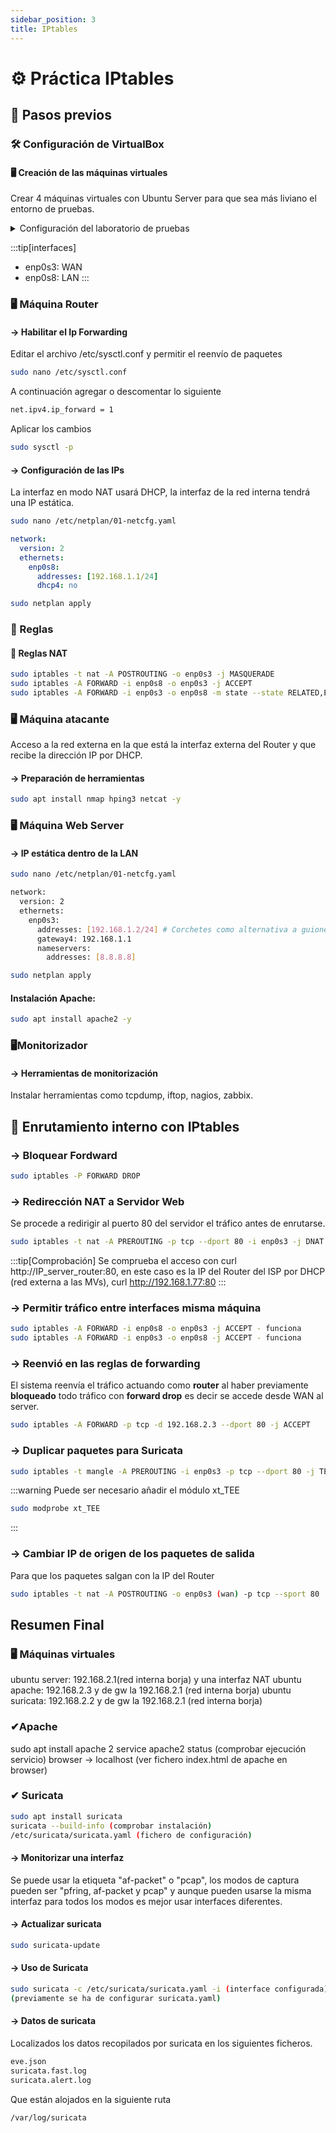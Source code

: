 ```yaml
---
sidebar_position: 3
title: IPtables
---
```


# &#9881; Práctica IPtables
## &#128221; Pasos previos
### &#128736; Configuración de VirtualBox
#### &#128421; Creación de las máquinas virtuales
Crear 4 máquinas virtuales con Ubuntu Server para que sea más liviano el entorno de pruebas.

<details>
<summary>
Configuración del laboratorio de pruebas
</summary>

- **MV que hace de Router**: 2 adaptadores de red.
- **MV que hace de atacante**: 1 adaptador red.
- **MV con Web Server**: 1 adaptador de red.
- **Monitorización**: 1 adaptador de red.
</details>

:::tip[interfaces]
- enp0s3: WAN
- enp0s8: LAN
:::

### &#128421; Máquina Router
#### &#8594; Habilitar el Ip Forwarding

Editar el archivo /etc/sysctl.conf y permitir el  reenvío de paquetes
```bash
sudo nano /etc/sysctl.conf
```
A continuación agregar o descomentar lo siguiente
```bash
net.ipv4.ip_forward = 1
``` 
Aplicar los cambios
```bash
sudo sysctl -p
```

#### &#8594; Configuración de las IPs
La interfaz en modo NAT usará DHCP, la interfaz de la red interna tendrá una IP estática.

```bash
sudo nano /etc/netplan/01-netcfg.yaml
```

```yaml 
network:
  version: 2
  ethernets:
    enp0s8:
      addresses: [192.168.1.1/24]
      dhcp4: no
```

```bash
sudo netplan apply
```

### &#128214; Reglas

#### &#128221; Reglas NAT

```bash
sudo iptables -t nat -A POSTROUTING -o enp0s3 -j MASQUERADE
sudo iptables -A FORWARD -i enp0s8 -o enp0s3 -j ACCEPT
sudo iptables -A FORWARD -i enp0s3 -o enp0s8 -m state --state RELATED,ESTABLISHED -j ACCEPT
```


### &#128421; Máquina atacante
Acceso a la red externa en la que está la interfaz externa del Router y que recibe la dirección IP por DHCP.

#### &#8594; Preparación de herramientas
```bash
sudo apt install nmap hping3 netcat -y
```

### &#128421; Máquina Web Server
#### &#8594; IP estática dentro de la LAN
```bash
sudo nano /etc/netplan/01-netcfg.yaml
```
```bash
network:
  version: 2
  ethernets:
    enp0s3:
      addresses: [192.168.1.2/24] # Corchetes como alternativa a guiones
      gateway4: 192.168.1.1
      nameservers:
        addresses: [8.8.8.8]
```

```bash
sudo netplan apply
```

#### Instalación Apache:
```bash
sudo apt install apache2 -y
```

###  &#128421;Monitorizador
#### &#8594; Herramientas de monitorización
Instalar herramientas como tcpdump, iftop, nagios, zabbix.



## &#128257; Enrutamiento interno con IPtables
### &#8594; Bloquear Fordward
```bash
sudo iptables -P FORWARD DROP
```
### &#8594; Redirección NAT a Servidor Web
Se procede a redirigir al puerto 80 del servidor el tráfico antes de enrutarse.

```bash
sudo iptables -t nat -A PREROUTING -p tcp --dport 80 -i enp0s3 -j DNAT --to-destination 192.168.2.3:80 (máquina virtual con apache)
```

:::tip[Comprobación]
Se comprueba el acceso con curl http://IP_server_router:80, en este
caso es la IP del Router del ISP por DHCP (red externa a las MVs), 
curl http://192.168.1.77:80
:::

### &#8594; Permitir tráfico entre interfaces misma máquina
```bash
sudo iptables -A FORWARD -i enp0s8 -o enp0s3 -j ACCEPT - funciona
sudo iptables -A FORWARD -i enp0s3 -o enp0s8 -j ACCEPT - funciona
```

### &#8594; Reenvió en las reglas de forwarding
El sistema reenvía el tráfico actuando como  **router** al haber previamente **bloqueado** todo tráfico con **forward drop** es decir se accede desde WAN al server.
```bash
sudo iptables -A FORWARD -p tcp -d 192.168.2.3 --dport 80 -j ACCEPT 
```

### &#8594; Duplicar paquetes para Suricata
```bash
sudo iptables -t mangle -A PREROUTING -i enp0s3 -p tcp --dport 80 -j TEE --gateway IP_suricata - Funciona
```

:::warning
Puede ser necesario añadir el módulo xt_TEE
```bash
sudo modprobe xt_TEE
```
:::


### &#8594; Cambiar IP de origen de los paquetes de salida
Para que los paquetes salgan con la IP del Router
```bash
sudo iptables -t nat -A POSTROUTING -o enp0s3 (wan) -p tcp --sport 80  -j SNAT --to-source <IP WAN / IP pública router ".77"> 
```

## Resumen Final
### &#128421; Máquinas virtuales
ubuntu server: 192.168.2.1(red interna borja) y una interfaz NAT
ubuntu apache: 192.168.2.3 y de gw la 192.168.2.1 (red interna borja)
ubuntu suricata: 192.168.2.2 y de gw la 192.168.2.1 (red interna borja)

### &#10004;Apache
sudo apt install apache 2
service apache2 status (comprobar ejecución servicio)
browser -> localhost (ver fichero index.html de apache en browser)

### &#10004; Suricata
```bash
sudo apt install suricata
suricata --build-info (comprobar instalación)
/etc/suricata/suricata.yaml (fichero de configuración)
```

#### &#8594; Monitorizar una interfaz
Se puede usar la etiqueta "af-packet" o "pcap", los modos de captura pueden ser "pfring, af-packet y pcap" y aunque pueden usarse la misma interfaz para todos los modos es mejor usar interfaces diferentes.

#### &#8594; Actualizar suricata
```bash
sudo suricata-update
```

#### &#8594; Uso de Suricata
```bash
sudo suricata -c /etc/suricata/suricata.yaml -i (interface configurada)
(previamente se ha de configurar suricata.yaml)
```

#### &#8594; Datos de suricata
Localizados los datos recopilados por suricata en los siguientes ficheros.
```bash
eve.json
suricata.fast.log
suricata.alert.log
```
Que están alojados en la siguiente ruta
```bash
/var/log/suricata
```







